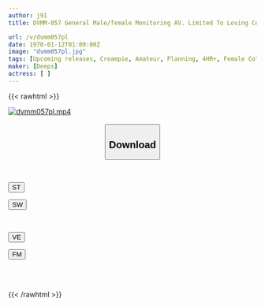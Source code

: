 ```yaml
---
author: j91
title: DVMM-057 General Male/female Monitoring AV. Limited To Loving Couples. Try Shadow Puppetry! Exciting Cuckold Silhouette Quiz! 2 A Female College Student Has Sex With A Big Penis And Cums Inside Her Even Though Her Boyfriend Is Watching Her Through The Cloth!

url: /v/dvmm057pl
date: 1970-01-12T01:09:00Z
image: "dvmm057pl.jpg"
tags: [Upcoming releases, Creampie, Amateur, Planning, 4HR+, Female College Student, Cuckold	]
maker: [Deeps]
actress: [ ]
---
```



{{< rawhtml >}}

<div class="video" data-videoid="pending_link.html">
    <a href="javascript:;">
        <img src="/v/dvmm057pl/dvmm057pl.jpg" width="WIDTH" height="HEIGHT" alt="dvmm057pl.mp4" loading="lazy">
    </a>
</div>

<script type="text/javascript" src="https://j91.asia/asset/on-demand-pend.js"></script>

<br>
  <link rel="stylesheet" href="https://j91.asia/asset/bs5.css">
  
  <center>
  <button class="btn btn-primary" type="button" data-bs-toggle="collapse" data-bs-target=".multi-collapse" aria-expanded="false" aria-controls="multiCollapseExample1 multiCollapseExample2"><h2>Download</h2></button></center>
</p>
<div class="row">
  <div class="col">
    <div class="collapse multi-collapse" id="multiCollapseExample1">
      <div class="card card-body">
	      	      <br>
<div class="buttons">  
<p><a href="https://j91.asia/pending_link.html" target="_blank"><button class="btn-hover color-3"><i class="fa fa-download"></i> ST</button></a></p>
<p><a href="https://j91.asia/pending_link.html" target="_blank"><button class="btn-hover color-2"><i class="fa fa-download"></i> SW</button></a></p></div>
    </div>
  </div>
</div>
  <div class="col">
    <div class="collapse multi-collapse" id="multiCollapseExample2">
      <div class="card card-body">
	      <br>
<div class="buttons">
<p><a href="https://j91.asia/pending_link.html" target="_blank"><button class="btn-hover color-9"><i class="fa fa-download"></i> VE</button></a></p>
<p><a href="https://j91.asia/pending_link.html" target="_blank"><button class="btn-hover color-8"><i class="fa fa-download"></i> FM</button></a></p></div>
<br><br>
      </div>
    </div>
  </div>
</div>

{{< /rawhtml >}}